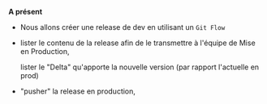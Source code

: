 
  
**A présent**
- Nous allons créer une release de dev en utilisant un `Git Flow` 

- lister le contenu de la release
   afin de le transmettre à l'équipe de Mise en Production,

  lister le "Delta" qu'apporte la nouvelle version (par rapport l'actuelle en prod) 

- "pusher" la release en production, 



